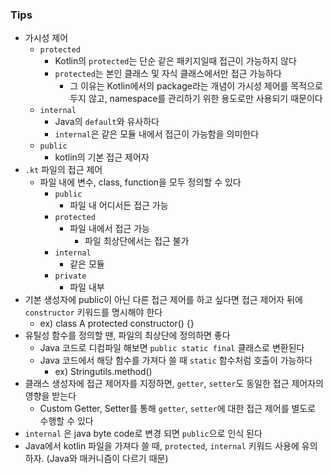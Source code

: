 ### Tips

* 가시성 제어
    * `protected`
        * Kotlin의 `protected`는 단순 같은 패키지일때 접근이 가능하지 않다
        * `protected`는 본인 클래스 및 자식 클래스에서만 접근 가능하다
            * 그 이유는 Kotlin에서의 package라는 개념이 가시성 제어를 목적으로 두지 않고, namespace를 관리하기 위한 용도로만 사용되기 때문이다
    * `internal`
        * Java의 `default`와 유사하다
        * `internal`은 같은 모듈 내에서 접근이 가능함을 의미한다
    * `public`
        * kotlin의 기본 접근 제어자
* `.kt` 파일의 접근 제어
    * 파일 내에 변수, class, function을 모두 정의할 수 있다
        * `public`
            * 파일 내 어디서든 접근 가능
        * `protected`
            * 파일 내에서 접근 가능
                * 파일 최상단에서는 접근 불가
        * `internal`
            * 같은 모듈
        * `private`
            * 파일 내부
* 기본 생성자에 public이 아닌 다른 접근 제어를 하고 싶다면 접근 제어자 뒤에 `constructor` 키워드를 명시해야 한다
    * ex) class A protected constructor() {}
* 유틸성 함수를 정의할 땐, 파일의 최상단에 정의하면 좋다
    * Java 코드로 디컴파일 해보면 `public static final` 클래스로 변환된다
    * Java 코드에서 해당 함수를 가져다 쓸 때 `static` 함수처럼 호출이 가능하다
        * ex) Stringutils.method()
* 클래스 생성자에 접근 제어자를 지정하면, `getter`, `setter`도 동일한 접근 제어자의 영향을 받는다
    * Custom Getter, Setter를 통해 `getter`, `setter`에 대한 접근 제어를 별도로 수행할 수 있다
* `internal` 은 java byte code로 변경 되면 `public`으로 인식 된다
* Java에서 kotlin 파일을 가져다 쓸 때, `protected`, `internal` 키워드 사용에 유의하자. (Java와 매커니즘이 다르기 때문)